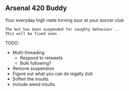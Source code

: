 ## Arsenal 420 Buddy
Your everyday high mate turning sour at your soccer club

```
The bot has been suspended for naughty behaviour ..
This will be fixed soon
```

TODO:
- Multi-threading
    - Respond to retweets
    - Bulk following?
- Remove suspension 
- Figure out what you can do legally (lol)
- Soften the insults
- Include weed insults

